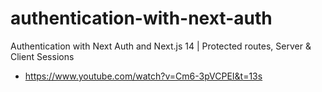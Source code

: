 # authentication-with-next-auth
Authentication with Next Auth and Next.js 14 | Protected routes, Server &amp; Client Sessions

- https://www.youtube.com/watch?v=Cm6-3pVCPEI&t=13s
